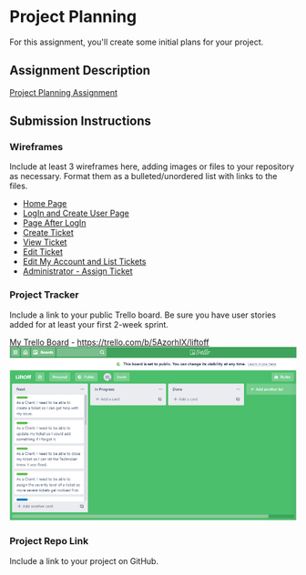 # Project Planning
For this assignment, you'll create some initial plans for your project.

## Assignment Description
[Project Planning Assignment](https://education.launchcode.org/liftoff/modules/assignments/project-planning)

## Submission Instructions

### Wireframes

Include at least 3 wireframes here, adding images or files to your repository as necessary. Format them as a bulleted/unordered list with links to the files.
* [Home Page](homepage.jpg)
* [LogIn and Create User Page](user%20login-user%20create.jpg)
* [Page After LogIn](pageAfterLogin.jpg)
* [Create Ticket](createTicket.jpg)
* [View Ticket](viewTicket.jpg)
* [Edit Ticket](editTicket.jpg)
* [Edit My Account and List Tickets](users-myAcct-edit&view%20tickets.jpg)
* [Administrator - Assign Ticket](viewTicketAssign.jpg)

### Project Tracker

Include a link to your public Trello board. Be sure you have user stories added for at least your first 2-week sprint.

[My Trello Board](https://trello.com/b/5AzorhIX/liftoff) - https://trello.com/b/5AzorhIX/liftoff
![Trello Screenshot](Trello%20Screenshot.png)
### Project Repo Link

Include a link to your project on GitHub.
